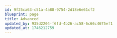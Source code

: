 ```yaml
---
id: 9f25ca63-c51a-4a88-9754-2d18e6e61cf2
blueprint: page
title: Advanced
updated_by: 935d2204-f6fd-4b26-ac58-6c66c4675ef1
updated_at: 1746212759
---
```

